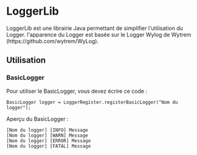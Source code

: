 <h1>LoggerLib</h1>
LoggerLib est une librairie Java permettant de simplifier l'utilisation du Logger.
l'apparence du Logger est basée sur le Logger Wylog de Wytrem (https://github.com/wytrem/WyLog).
<h2>Utilisation</h2>
<h3>BasicLogger</h3>
Pour utiliser le BasicLogger, vous devez écrire ce code :

```
BasicLogger logger = LoggerRegister.registerBasicLogger("Nom du logger");
```

Aperçu du BasicLogger :

```
[Nom du logger] [INFO] Message
[Nom du logger] [WARN] Message
[Nom du logger] [ERROR] Message
[Nom du logger] [FATAL] Message
```
